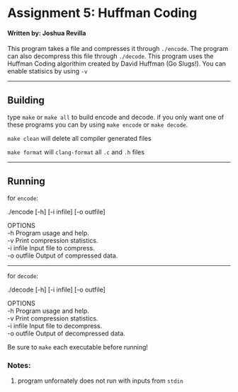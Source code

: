 # Assignment 5: Huffman Coding
#### Written by: Joshua Revilla

This program takes a file and compresses it through `./encode`.
The program can also decompress this file through `./decode`.
This program uses the Huffman Coding algorithim created by
David Huffman (Go Slugs!). You can enable statisics by using `-v` 

---

## Building

type `make` or `make all` to build encode and decode.
if you only want one of these programs you can by using
`make encode` or `make decode`.

`make clean` will delete all compiler generated files

`make format` will `clang-format` all `.c` and `.h` files

---

## Running

for `encode`:

  ./encode [-h] [-i infile] [-o outfile]

OPTIONS<br/>
  -h             Program usage and help.<br/>
  -v             Print compression statistics.<br/>
  -i infile      Input file to compress.<br/>
  -o outfile     Output of compressed data.<br/>

---

for `decode`:

  ./decode [-h] [-i infile] [-o outfile]<br/>

OPTIONS<br/>
  -h             Program usage and help.<br/>
  -v             Print compression statistics.<br/>
  -i infile      Input file to decompress.<br/>
  -o outfile     Output of decompressed data.<br/>

Be sure to `make` each executable before running!



### Notes:

1. program unfornately does not run with inputs from `stdin`
